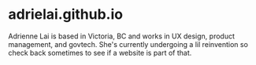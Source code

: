 # adrielai.github.io
Adrienne Lai is based in Victoria, BC and works in UX design, product management, and govtech.
She's currently undergoing a lil reinvention so check back sometimes to see if a website is part of that.
